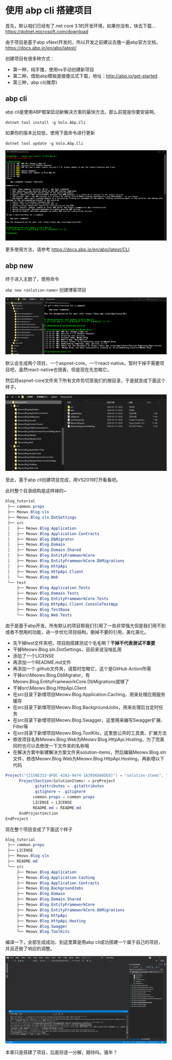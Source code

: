 # 使用 abp cli 搭建项目

首先，默认咱们已经有了.net core 3.1的开发环境，如果你没有，快去下载... <https://dotnet.microsoft.com/download>

由于项目是基于abp vNext开发的，所以开发之前建议去撸一遍abp官方文档，<https://docs.abp.io/en/abp/latest/>

创建项目有很多种方式：

- 第一种，纯手撸，使用vs手动创建新项目
- 第二种，借助abp模板直接傻瓜式下载，地址：<http://abp.io/get-started>
- 第三种，abp cli(推荐)

## abp cli

abp cli是使用ABP框架启动新解决方案的最快方法，那么前提是你要安装啊。

`dotnet tool install -g Volo.Abp.Cli`

如果你的版本比较低，使用下面命令进行更新

`dotnet tool update -g Volo.Abp.Cli`

![ ](./images/abp-cli-01.png)

更多使用方法，请参考 <https://docs.abp.io/en/abp/latest/CLI>

## abp new

终于进入主题了，使用命令

`abp new <solution-name>` 创建博客项目

![ ](./images/abp-cli-02.png)

默认会生成两个项目，一个aspnet-core，一个react-native。暂时干掉不需要项目吧，虽然react-native也很香，但是现在先忽略它。

然后将aspnet-core文件夹下所有文件剪切至我们的根目录，于是就变成下面这个样子。

![ ](./images/abp-cli-03.png)

至此，基于abp cli创建项目完成，用VS2019打开看看吧。

此时整个目录结构是这样婶的~

```csharp
blog_tutorial
 ├── common.props
 ├── Meowv.Blog.sln
 ├── Meowv.Blog.sln.DotSettings
 ├── src
 │   ├── Meowv.Blog.Application
 │   ├── Meowv.Blog.Application.Contracts
 │   ├── Meowv.Blog.DbMigrator
 │   ├── Meowv.Blog.Domain
 │   ├── Meowv.Blog.Domain.Shared
 │   ├── Meowv.Blog.EntityFrameworkCore
 │   ├── Meowv.Blog.EntityFrameworkCore.DbMigrations
 │   ├── Meowv.Blog.HttpApi
 │   ├── Meowv.Blog.HttpApi.Client
 │   └── Meowv.Blog.Web
 └── test
     ├── Meowv.Blog.Application.Tests
     ├── Meowv.Blog.Domain.Tests
     ├── Meowv.Blog.EntityFrameworkCore.Tests
     ├── Meowv.Blog.HttpApi.Client.ConsoleTestApp
     ├── Meowv.Blog.TestBase
     └── Meowv.Blog.Web.Tests
```

由于是基于abp开发，所有默认的项目帮我们引用了一些非常强大但是我们用不到或者不想用的功能，进一步优化项目结构，删掉不要的引用，美化美化。

- 先干掉test文件夹吧，项目刚搭建测试个毛毛啊？**干掉不代表测试不重要**
- 干掉Meowv.Blog.sln.DotSettings，目前来说没啥乱用
- 添加了一个LICENSE
- 再添加一个README.md文件
- 再添加一个.github文件夹，请暂时忽略它，这个是GitHub Action所需
- 干掉src\Meowv.Blog.DbMigrator，有Meowv.Blog.EntityFrameworkCore.DbMigrations就够了
- 干掉src\Meowv.Blog.HttpApi.Client
- 在src目录下新增项目Meowv.Blog.Application.Caching，用来处理应用服务缓存
- 在src目录下新增项目Meowv.Blog.BackgroundJobs，用来处理后台定时任务
- 在src目录下新增项目Meowv.Blog.Swagger，这里用来编写Swagger扩展、Filter等
- 在src目录下新增项目Meowv.Blog.ToolKits，这里放公共的工具类、扩展方法
- 修改项目名称Meowv.Blog.Web为Meowv.Blog.HttpApi.Hosting，为了完美同时也可以去修改一下文件夹的名称哦
- 在解决方案中新建解决方案文件夹solution-items，然后编辑Meowv.Blog.sln文件，修改Meowv.Blog.Web为Meowv.Blog.HttpApi.Hosting，再新增以下代码

```csharp
Project("{2150E333-8FDC-42A3-9474-1A3956D46DE8}") = "solution-items", "solution-items", "{731730B9-645C-430A-AB05-3FC2BED63614}"
      ProjectSection(SolutionItems) = preProject
            .gitattributes = .gitattributes
            .gitignore = .gitignore
            common.props = common.props
            LICENSE = LICENSE
            README.md = README.md
      EndProjectSection
EndProject
```

现在整个项目变成了下面这个样子

```csharp
blog_tutorial
 ├── common.props
 ├── LICENSE
 ├── Meowv.Blog.sln
 ├── README.md
 └── src
     ├── Meowv.Blog.Application
     ├── Meowv.Blog.Application.Caching
     ├── Meowv.Blog.Application.Contracts
     ├── Meowv.Blog.BackgroundJobs
     ├── Meowv.Blog.Domain
     ├── Meowv.Blog.Domain.Shared
     ├── Meowv.Blog.EntityFrameworkCore
     ├── Meowv.Blog.EntityFrameworkCore.DbMigrations
     ├── Meowv.Blog.HttpApi
     ├── Meowv.Blog.HttpApi.Hosting
     ├── Meowv.Blog.Swagger
     └── Meowv.Blog.ToolKits
```

编译一下，全部生成成功，到这里算是用abp cli成功搭建一个属于自己的项目，并且还做了响应的调整。

![ ](./images/abp-cli-04.png)

本章只是搭建了项目，后面将逐一分解，期待吗，骚年？
